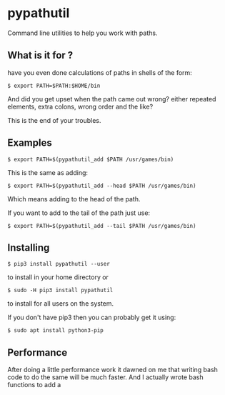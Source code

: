 # pypathutil

Command line utilities to help you work with paths.

## What is it for ?

have you even done calculations of paths in shells of the form:

    $ export PATH=$PATH:$HOME/bin

And did you get upset when the path came out wrong? either repeated
elements, extra colons, wrong order and the like?

This is the end of your troubles.

## Examples

    $ export PATH=$(pypathutil_add $PATH /usr/games/bin)

This is the same as adding:

    $ export PATH=$(pypathutil_add --head $PATH /usr/games/bin)

Which means adding to the head of the path.

If you want to add to the tail of the path just use:

    $ export PATH=$(pypathutil_add --tail $PATH /usr/games/bin)


## Installing

    $ pip3 install pypathutil --user

to install in your home directory or

    $ sudo -H pip3 install pypathutil

to install for all users on the system.

If you don't have pip3 then you can probably get it using:

    $ sudo apt install python3-pip

## Performance

After doing a little performance work it dawned on me that writing bash
code to do the same will be much faster. And I actually wrote bash
functions to add a